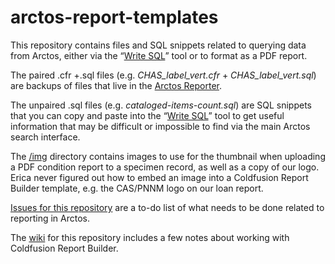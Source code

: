 # arctos-report-templates
This repository contains files and SQL snippets related to querying data from Arctos, either via the “[Write SQL](http://arctos.database.museum/tools/userSQL.cfm)” tool  or to format as a PDF report.

The paired .cfr +.sql files (e.g. *CHAS_label_vert.cfr* + *CHAS_label_vert.sql*) are backups of files that live in the [Arctos Reporter](http://arctos.database.museum/Reports/reporter.cfm).

The unpaired .sql files (e.g. *cataloged-items-count.sql*) are SQL snippets that you can copy and paste into the “[Write SQL](http://arctos.database.museum/tools/userSQL.cfm)” tool to get useful information that may be difficult or impossible to find via the main Arctos search interface.

The [/img](/img) directory contains images to use for the thumbnail when uploading a PDF condition report to a specimen record, as well as a copy of our logo. Erica never figured out how to embed an image into a Coldfusion Report Builder template, e.g. the CAS/PNNM logo on our loan report.

[Issues for this repository](https://github.com/ChicagoAcademyofSciences/arctos-reports/issues) are a to-do list of what needs to be done related to reporting in Arctos.

The [wiki](https://github.com/ChicagoAcademyofSciences/arctos-reports/wiki) for this repository includes a few notes about working with Coldfusion Report Builder.
